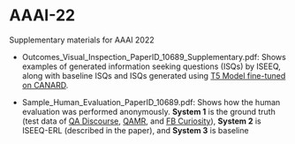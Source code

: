 # AAAI-22
Supplementary materials for AAAI 2022

* Outcomes_Visual_Inspection_PaperID_10689_Supplementary.pdf: Shows examples of generated information seeking questions (ISQs) by ISEEQ, along with baseline ISQs and ISQs generated using <a href="https://arxiv.org/pdf/2004.01909.pdf">T5 Model fine-tuned on CANARD</a>.

* Sample_Human_Evaluation_PaperID_10689.pdf: Shows how the human evaluation was performed anonymously. **System 1** is the ground truth (test data of <a href="https://github.com/ValentinaPy/QADiscourse">QA Discourse</a>, <a href="https://github.com/uwnlp/qamr">QAMR</a>, and <a href="https://github.com/facebookresearch/curiosity">FB Curiosity</a>), **System 2** is ISEEQ-ERL (described in the paper), and **System 3** is baseline
